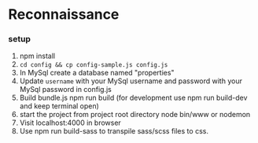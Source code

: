 # Reconnaissance



### setup
1. npm install
2. `cd config && cp config-sample.js config.js`
3. In MySql create a database named "properties"
4. Update `username` with your MySql username and password with your MySql password in config.js
5. Build bundle.js npm run build (for development use npm run build-dev and keep terminal open)
6. start the project from project root directory node bin/www or nodemon
7. Visit localhost:4000 in browser
8. Use npm run build-sass to transpile sass/scss files to css.